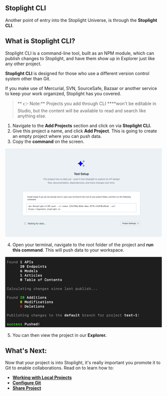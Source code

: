 ## Stoplight CLI

Another point of entry into the Stoplight Universe, is through the **Stoplight CLI**. 

## What is Stoplight CLI?

Stoplight CLI is a command-line tool, built as an NPM module, which can publish changes to Stoplight, and have them show up in Explorer just like any other project. 

**Stoplight CLI** is designed for those who use a different version control system other than Git. 

If you make use of Mercurial, SVN, SourceSafe, Bazaar or another service to keep your work organized, Stoplight has you covered.

> ** 👉 Note:** Projects you add through CLI ****won't be editable in Studio, but the content will be available to read and search like anything else. 

1. Navigate to the **Add Projects** section and click on via **Stoplight CLI.**
2. Give this project a name, and click **Add Project**. This is going to create an empty project where you can  push data.
3. Copy the **command** on the screen.

![Stoplight CLI](../assets/images/CLI1.png)



4.  Open your terminal, navigate to the root folder of the project and **run this command**. This will push data to your workspace. 

![Stoplight CLI](../assets/images/CLI2.png)

5. You can then view the project in our **Explorer.**

## What's Next:

Now that your project is into Stoplight, it's really important you promote it to Git to enable collaborations. Read on to learn how to: 

- **[Working with Local Projects](../8.-projects/Local-Projects.md)**
- **[Configure Git](../9.-git-management/configure-git)**
- **[Share Project](../1.-quickstarts/share-documentation-quickstart.md)**